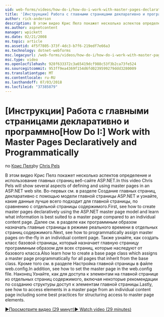 ```yaml
---
uid: web-forms/videos/how-do-i/how-do-i-work-with-master-pages-declaratively-and-programmatically
title: '[Инструкции] Работа с главными страницами декларативно и программно | Документация Майкрософт'
author: rick-anderson
description: В этом видео Крис Пелз покажет несколько аспектов определение и использование главных страниц веб-сайте ASP.NET. Во-первых см. в разделе Создание главных страниц declarati...
ms.author: aspnetcontent
manager: wpickett
ms.date: 02/21/2008
ms.topic: article
ms.assetid: 4f5f7805-373f-4dc3-b7f6-219edf7e66a3
ms.technology: dotnet-webforms
msc.legacyurl: /web-forms/videos/how-do-i/how-do-i-work-with-master-pages-declaratively-and-programmatically
msc.type: video
ms.openlocfilehash: 928f633372c3a65419dcf988c53f3b2ca73fe524
ms.sourcegitcommit: 953ff9ea4369f154d6fd0239599279ddd3280009
ms.translationtype: MT
ms.contentlocale: ru-RU
ms.lasthandoff: 07/03/2018
ms.locfileid: "37385879"
---
```

<a name="how-do-i-work-with-master-pages-declaratively-and-programmatically"></a><span data-ttu-id="4ee6e-104">[Инструкции] Работа с главными страницами декларативно и программно</span><span class="sxs-lookup"><span data-stu-id="4ee6e-104">[How Do I:] Work with Master Pages Declaratively and Programmatically</span></span>
====================
<span data-ttu-id="4ee6e-105">по [Крис Пелз](https://twitter.com/chrispels)</span><span class="sxs-lookup"><span data-stu-id="4ee6e-105">by [Chris Pels](https://twitter.com/chrispels)</span></span>

<span data-ttu-id="4ee6e-106">В этом видео Крис Пелз покажет несколько аспектов определение и использование главных страниц веб-сайте ASP.NET.</span><span class="sxs-lookup"><span data-stu-id="4ee6e-106">In this video Chris Pels will show several aspects of defining and using master pages in an ASP.NET web site.</span></span> <span data-ttu-id="4ee6e-107">Во-первых см. в разделе Создание главных страниц, декларативно с помощью модели главной страницы ASP.NET и узнайте, какие данные лучше всего подходит для главной страницы, по сравнению с отдельной страницы содержимого.</span><span class="sxs-lookup"><span data-stu-id="4ee6e-107">First, see how to create master pages declaratively using the ASP.NET master page model and learn what information is best suited to a master page compared to an individual content page.</span></span> <span data-ttu-id="4ee6e-108">Далее см. в разделе как программным образом назначать главные страницы в режиме реального времени в отдельных страниц содержимого.</span><span class="sxs-lookup"><span data-stu-id="4ee6e-108">Next, see how to programmatically assign master pages on-the-fly in an individual content page.</span></span> <span data-ttu-id="4ee6e-109">Также узнайте, как создать класс базовой страницы, который назначает главную страницу программным образом для всех страниц, которые наследуют от базового класса.</span><span class="sxs-lookup"><span data-stu-id="4ee6e-109">Also learn how to create a base page class which assigns a master page programmatically for all pages that inherit from the base class.</span></span> <span data-ttu-id="4ee6e-110">Кроме того см. в разделе Настройка главной страницы в файле web.config.</span><span class="sxs-lookup"><span data-stu-id="4ee6e-110">In addition, see how to set the master page in the web.config file.</span></span> <span data-ttu-id="4ee6e-111">Наконец Узнайте, как для доступа к элементам на главной странице из отдельных страниц содержимого, включая некоторые рекомендации по созданию структуры доступ к элементам главной страницы.</span><span class="sxs-lookup"><span data-stu-id="4ee6e-111">Lastly, see how to access elements in a master page from an individual content page including some best practices for structuring access to master page elements.</span></span>

[<span data-ttu-id="4ee6e-112">&#9654;Просмотрите видео (29 минут)</span><span class="sxs-lookup"><span data-stu-id="4ee6e-112">&#9654; Watch video (29 minutes)</span></span>](https://channel9.msdn.com/Blogs/ASP-NET-Site-Videos/how-do-i-work-with-master-pages-declaratively-and-programmatically)
